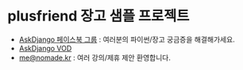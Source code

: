 # plusfriend 장고 샘플 프로젝트

+ [AskDjango 페이스북 그룹](https://fb.com/groups/askdjango) : 여러분의 파이썬/장고 궁금증을 해결해가세요.
+ [AskDjango VOD](https://nomade.kr/vod/)
+ me@nomade.kr : 여러 강의/제휴 제안 환영합니다.

